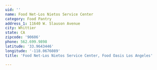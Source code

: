 ```yaml
---
uid: ''
name: Food Net-Los Nietos Service Center
category: Food Pantry
address_1: 11640 W. Slauson Avenue
city: Whittier
state: CA
zipcode: '90606'
phone: 562.699.9898
latitude: '33.9643446'
longitude: '-118.0676089'
title: 'Food Net-Los Nietos Service Center, Food Oasis Los Angeles'

---
```


